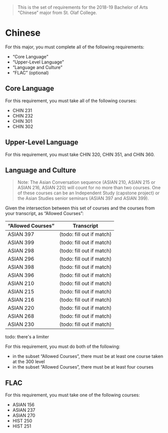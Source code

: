 > This is the set of requirements for the 2018-19 Bachelor of Arts “Chinese”
> major from St. Olaf College.

# Chinese
For this major, you must complete all of the following requirements:

- “Core Language”
- “Upper-Level Language”
- “Language and Culture”
- “FLAC” (optional)

## Core Language
For this requirement, you must take all of the following courses:

- CHIN 231
- CHIN 232
- CHIN 301
- CHIN 302


## Upper-Level Language
For this requirement, you must take CHIN 320, CHIN 351, and CHIN 360.


## Language and Culture
> Note: The Asian Conversation sequence (ASIAN 210, ASIAN 215 or ASIAN 216,
> ASIAN 220) will count for no more than two courses.
> One of these courses can be an Independent Study (capstone project) or the
> Asian Studies senior seminars (ASIAN 397 and ASIAN 399).

Given the intersection between this set of courses and the courses from your transcript, as “Allowed Courses”:

| “Allowed Courses” | Transcript |
| ----------------- | ---------- |
| ASIAN 397 | (todo: fill out if match) |
| ASIAN 399 | (todo: fill out if match) |
| ASIAN 298 | (todo: fill out if match) |
| ASIAN 296 | (todo: fill out if match) |
| ASIAN 398 | (todo: fill out if match) |
| ASIAN 396 | (todo: fill out if match) |
| ASIAN 210 | (todo: fill out if match) |
| ASIAN 215 | (todo: fill out if match) |
| ASIAN 216 | (todo: fill out if match) |
| ASIAN 220 | (todo: fill out if match) |
| ASIAN 268 | (todo: fill out if match) |
| ASIAN 230 | (todo: fill out if match) |

todo: there's a limiter

For this requirement, you must do both of the following:

- in the subset “Allowed Courses”, there must be at least one course taken at the 300 level
- in the subset “Allowed Courses”, there must be at least four courses


## FLAC
For this requirement, you must take one of the following courses:

- ASIAN 156
- ASIAN 237
- ASIAN 270
- HIST 250
- HIST 251


